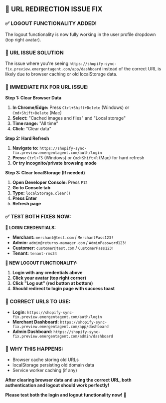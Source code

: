 ## 🔧 URL REDIRECTION ISSUE FIX

### ✅ **LOGOUT FUNCTIONALITY ADDED!**
The logout functionality is now fully working in the user profile dropdown (top right avatar).

### 🚨 **URL ISSUE SOLUTION**

The issue where you're seeing `https://shopify-sync-fix.preview.emergentagent.com/app/dashboard` instead of the correct URL is likely due to browser caching or old localStorage data.

### 📱 **IMMEDIATE FIX FOR URL ISSUE:**

**Step 1: Clear Browser Data**
1. **In Chrome/Edge:** Press `Ctrl+Shift+Delete` (Windows) or `Cmd+Shift+Delete` (Mac)
2. **Select:** "Cached images and files" and "Local storage"  
3. **Time range:** "All time"
4. **Click:** "Clear data"

**Step 2: Hard Refresh**
1. **Navigate to:** `https://shopify-sync-fix.preview.emergentagent.com/auth/login`
2. **Press:** `Ctrl+F5` (Windows) or `Cmd+Shift+R` (Mac) for hard refresh
3. **Or try incognito/private browsing mode**

**Step 3: Clear localStorage (If needed)**
1. **Open Developer Console:** Press `F12`
2. **Go to Console tab**
3. **Type:** `localStorage.clear()`
4. **Press Enter**
5. **Refresh page**

### ✅ **TEST BOTH FIXES NOW:**

**🔐 LOGIN CREDENTIALS:**
- **Merchant:** `merchant@test.com` / `MerchantPass123!`
- **Admin:** `admin@returns-manager.com` / `AdminPassword123!`  
- **Customer:** `customer@test.com` / `CustomerPass123!`
- **Tenant:** `tenant-rms34`

**🚀 NEW LOGOUT FUNCTIONALITY:**
1. **Login with any credentials above**
2. **Click your avatar (top right corner)**
3. **Click "Log out" (red button at bottom)**
4. **Should redirect to login page with success toast**

### 🎯 **CORRECT URLS TO USE:**
- **Login:** `https://shopify-sync-fix.preview.emergentagent.com/auth/login`
- **Merchant Dashboard:** `https://shopify-sync-fix.preview.emergentagent.com/app/dashboard`
- **Admin Dashboard:** `https://shopify-sync-fix.preview.emergentagent.com/admin/dashboard`

### 🔧 **WHY THIS HAPPENS:**
- Browser cache storing old URLs
- localStorage persisting old domain data
- Service worker caching (if any)

**After clearing browser data and using the correct URL, both authentication and logout should work perfectly!**

**Please test both the login and logout functionality now!** 🎉